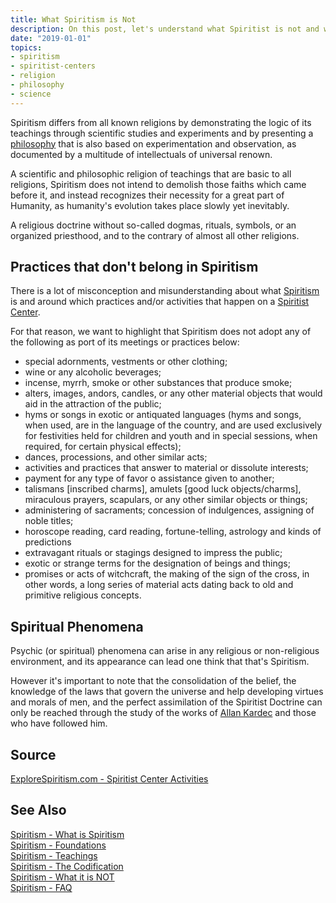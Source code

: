 ```yaml
---
title: What Spiritism is Not
description: On this post, let's understand what Spiritist is not and what you will not find in Spiritism.
date: "2019-01-01"
topics:
- spiritism
- spiritist-centers
- religion
- philosophy
- science
---
```


Spiritism differs from all known religions by demonstrating the logic of its
teachings through scientific studies and experiments and by presenting a
[philosophy](../philosophy) that is also based on experimentation and
observation, as documented by a multitude of intellectuals of universal renown.

A scientific and philosophic religion of teachings that are basic to all
religions, Spiritism does not intend to demolish those faiths which came before
it, and instead recognizes their necessity for a great part of Humanity, as
humanity's evolution takes place slowly yet inevitably.
	     	
A religious doctrine without so-called dogmas, rituals, symbols, or an organized
priesthood, and to the contrary of almost all other religions.

## Practices that don't belong in Spiritism
There is a lot of misconception and misunderstanding about what [Spiritism](../)
is and around which practices and/or activities that happen on a [Spiritist
Center](../centers).

For that reason, we want to highlight that Spiritism does not adopt any of the
following as port of its meetings or practices below:

* special adornments, vestments or other clothing; 
* wine or any alcoholic beverages; 
* incense, myrrh, smoke or other substances that produce smoke; 
* alters, images, andors, candles, or any other material objects that would aid
  in the attraction of the public; 
* hyms or songs in exotic or antiquated languages  (hyms and songs, when used,
  are in the language of the country, and are used exclusively for festivities
  held for children and youth and in special sessions, when required, for
  certain physical effects); 
* dances, processions, and other similar acts; 
* activities and practices that answer to material or dissolute interests; 
* payment for any type of favor o assistance given to another; 
* talismans [inscribed charms], amulets [good luck objects/charms], miraculous
  prayers, scapulars, or any other similar objects or things; 
* administering of sacraments; concession of indulgences, assigning of noble
  titles; 
* horoscope reading, card reading, fortune-telling, astrology and kinds of
  predictions 
* extravagant rituals or stagings designed to impress the public; 
* exotic or strange terms for the designation of beings and things; 
* promises or acts of witchcraft, the making of the sign of the cross, in other
  words, a long series of material acts dating back to old and primitive
  religious concepts.

## Spiritual Phenomena
Psychic (or spiritual) phenomena can arise in any religious or non-religious
environment, and its appearance can lead one think that that's Spiritism.

However it's important to note that the consolidation of the belief, the
knowledge of the laws that govern the universe and help developing virtues and
morals of men, and the perfect assimilation of the Spiritist Doctrine can only
be reached through the study of the works of [Allan Kardec](/bio/allan-kardec)
and those who have followed him.

## Source
[ExploreSpiritism.com - Spiritist Center Activities](http://www.explorespiritism.com/SPIRITIST%20CENTER%20ACTIVITIES.htm)

## See Also
[Spiritism - What is Spiritism](../about)  
[Spiritism - Foundations](../foundations)  
[Spiritism - Teachings](../teachings)  
[Spiritism - The Codification](../codification)  
[Spiritism - What it is NOT](../not-spiritism)  
[Spiritism - FAQ](../faq)

